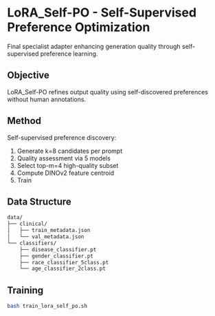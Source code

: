 # LoRA_Self-PO - Self-Supervised Preference Optimization

Final specialist adapter enhancing generation quality through self-supervised preference learning.

## Objective

LoRA_Self-PO refines output quality using self-discovered preferences without human annotations.

## Method

Self-supervised preference discovery:
1. Generate k=8 candidates per prompt
2. Quality assessment via 5 models
3. Select top-m=4 high-quality subset
4. Compute DINOv2 feature centroid
5. Train 

## Data Structure
```bash
data/
├── clinical/
│   ├── train_metadata.json
│   └── val_metadata.json
└── classifiers/
    ├── disease_classifier.pt
    ├── gender_classifier.pt
    ├── race_classifier_5class.pt
    └── age_classifier_2class.pt
```

## Training
```bash
bash train_lora_self_po.sh

